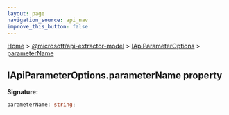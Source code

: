 ```yaml
---
layout: page
navigation_source: api_nav
improve_this_button: false
---
```



[Home](./index.md) &gt; [@microsoft/api-extractor-model](./api-extractor-model.md) &gt; [IApiParameterOptions](./api-extractor-model.iapiparameteroptions.md) &gt; [parameterName](./api-extractor-model.iapiparameteroptions.parametername.md)

## IApiParameterOptions.parameterName property

<b>Signature:</b>

```typescript
parameterName: string;
```
